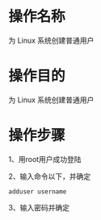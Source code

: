 # 操作名称

为 Linux 系统创建普通用户

# 操作目的

为 Linux 系统创建普通用户

# 操作步骤

1、用root用户成功登陆

2、输入命令以下，并确定

```
adduser username
```
3、输入密码并确定